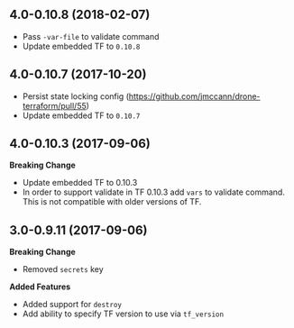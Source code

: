 ## 4.0-0.10.8 (2018-02-07)
* Pass `-var-file` to validate command
* Update embedded TF to `0.10.8`

## 4.0-0.10.7 (2017-10-20)
* Persist state locking config (https://github.com/jmccann/drone-terraform/pull/55)
* Update embedded TF to `0.10.7`

## 4.0-0.10.3 (2017-09-06)
**Breaking Change**
* Update embedded TF to 0.10.3
* In order to support validate in TF 0.10.3 add `vars` to validate command.
This is not compatible with older versions of TF.

## 3.0-0.9.11 (2017-09-06)
**Breaking Change**
* Removed `secrets` key

**Added Features**
* Added support for `destroy`
* Add ability to specify TF version to use via `tf_version`
